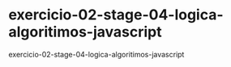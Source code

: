 # exercicio-02-stage-04-logica-algoritimos-javascript
 exercicio-02-stage-04-logica-algoritimos-javascript
